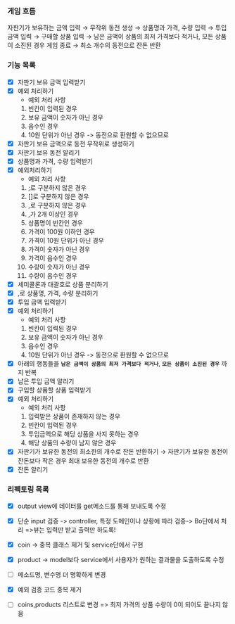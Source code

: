###  게임 흐름 

자판기가 보유하는 금액 입력 → 무작위 동전 생성 → 상품명과 가격, 수량 입력 → 투입 금액 입력 → 구매할 상품 입력 → 남은 금액이 상품의 최저 가격보다 적거나, 모든 상품이 소진된 경우 게임 종료 → 최소 개수의 동전으로 잔돈 반환

### 기능 목록

- [x] 자판기 보유 금액 입력받기
- [x] 예외 처리하기
    - 예외 처리 사항
    1. 빈칸이 입력된 경우 
    2. 보유 금액이 숫자가 아닌 경우
    3. 음수인 경우
    4. 10원 단위가 아닌 경우 -> 동전으로 환원할 수 없으므로
- [x] 자판기 보유 금액으로 동전 무작위로 생성하기
- [x] 자판기 보유 동전 알리기
- [x] 상품명과 가격, 수량 입력받기
- [x] 예외처리하기
    - 예외 처리 사항
    1. ;로 구분하지 않은 경우
    2. []로 구분하지 않은 경우
    3. ,로 구분하지 않은 경우
    4. ,가 2개 이상인 경우
    5. 상품명이 빈칸인 경우
    7. 가격이 100원 이하인 경우
    8. 가격이 10원 단위가 아닌 경우
    9. 가격이 숫자가 아닌 경우
    10. 가격이 음수인 경우
    11. 수량이 숫자가 아닌 경우
    12. 수량이 음수인 경우
- [x] 세미콜론과 대괄호로 상품 분리하기
- [x] ,로 상품명, 가격, 수량 분리하기
- [x] 투입 금액 입력받기
- [x] 예외 처리하기
    - 예외 처리 사항
    1. 빈칸이 입력된 경우
    2. 보유 금액이 숫자가 아닌 경우
    3. 음수인 경우
    4. 10원 단위가 아닌 경우 -> 동전으로 환원할 수 없으므로
- [x] 아래의 행동들을 **`남은 금액이 상품의 최저 가격보다 적거나`**, **`모든 상품이 소진된 경우`** 까지 반복
- [x] 남은 투입 금액 알리기
- [x] 구입할 상품할 상품 입력받기
- [x] 예외 처리하기
    - 예외 처리 사항
    1. 입력받은 상품이 존재하지 않는 경우
    2. 빈칸이 입력된 경우
    3. 투입금액으로 해당 상품을 사지 못하는 경우
    4. 해당 상품의 수량이 남지 않은 경우
- [x] 자판기가 보유한 동전의 최소한의 개수로 잔돈 반환하기
  → 자판기가 보유한 동전이 잔돈보다 작은 경우 최대 보유한 동전의 개수로 반환
- [x] 잔돈 알리기 

### 리펙토링 목록
- [x]  output view에 데이터를 get메소드를 통해 보내도록 수정
- [x]  단순 input 검증 -> controller, 특정 도메인이나 상황에 따라 검증-> Bo단에서 처리 =>뷰는 입력만 받고 출력만 하도록!
- [x]  coin -> 중복 클래스 제거 및 service단에서 구현
- [x]  product -> model보다 service에서 사용자가 원하는 결과물을 도출하도록 수정
- [ ]  메소드명, 변수명 더 명확하게 변경
- [x]  예외 검증 코드 중복 제거
- [ ]  coins,products 리스트로 변경 => 최저 가격의 상품 수량이 0이 되어도 끝나지 않음

